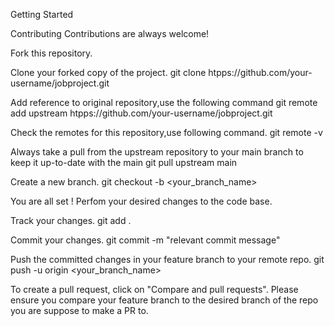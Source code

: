 Getting Started

Contributing Contributions are always welcome!

Fork this repository.

Clone your forked copy of the project.   git clone  htpps://github.com/your-username/jobproject.git

Add reference to original repository,use the following command git remote add upstream htpps://github.com/your-username/jobproject.git

Check the remotes for this repository,use following command. git remote -v

Always take a pull from the upstream repository to your main branch to keep it up-to-date with the main git pull upstream main

Create a new branch.  git checkout -b <your_branch_name>

You are all set ! Perfom your desired changes to the code base.

Track your changes. git add .

Commit your changes. git commit -m "relevant commit message"

Push the committed changes in your feature branch to your remote repo.  git push -u origin <your_branch_name>

To create a pull request, click on "Compare and pull requests". Please ensure you compare your feature branch to the desired branch of the repo you are suppose to make a PR to.

